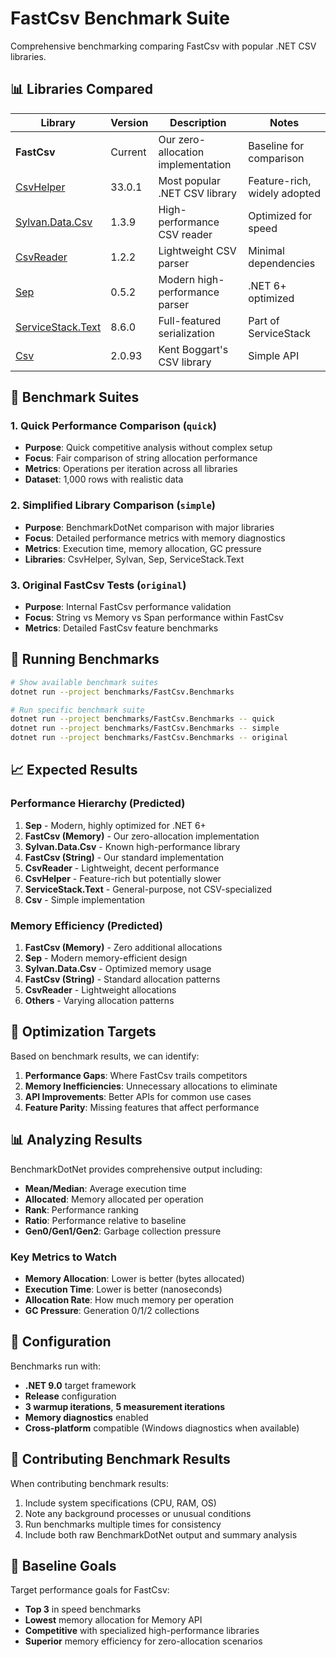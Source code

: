 # FastCsv Benchmark Suite

Comprehensive benchmarking comparing FastCsv with popular .NET CSV libraries.

## 📊 Libraries Compared

| Library | Version | Description | Notes |
|---------|---------|-------------|-------|
| **FastCsv** | Current | Our zero-allocation implementation | Baseline for comparison |
| [CsvHelper](https://github.com/JoshClose/CsvHelper) | 33.0.1 | Most popular .NET CSV library | Feature-rich, widely adopted |
| [Sylvan.Data.Csv](https://github.com/MarkPflug/Sylvan) | 1.3.9 | High-performance CSV reader | Optimized for speed |
| [CsvReader](https://github.com/phatcher/CsvReader) | 1.2.2 | Lightweight CSV parser | Minimal dependencies |
| [Sep](https://github.com/nietras/Sep) | 0.5.2 | Modern high-performance parser | .NET 6+ optimized |
| [ServiceStack.Text](https://github.com/ServiceStack/ServiceStack.Text) | 8.6.0 | Full-featured serialization | Part of ServiceStack |
| [Csv](https://github.com/stevehansen/csv) | 2.0.93 | Kent Boggart's CSV library | Simple API |

## 🏃 Benchmark Suites

### 1. Quick Performance Comparison (`quick`)
- **Purpose**: Quick competitive analysis without complex setup
- **Focus**: Fair comparison of string allocation performance
- **Metrics**: Operations per iteration across all libraries
- **Dataset**: 1,000 rows with realistic data

### 2. Simplified Library Comparison (`simple`)
- **Purpose**: BenchmarkDotNet comparison with major libraries
- **Focus**: Detailed performance metrics with memory diagnostics
- **Metrics**: Execution time, memory allocation, GC pressure
- **Libraries**: CsvHelper, Sylvan, Sep, ServiceStack.Text

### 3. Original FastCsv Tests (`original`)
- **Purpose**: Internal FastCsv performance validation
- **Focus**: String vs Memory vs Span performance within FastCsv
- **Metrics**: Detailed FastCsv feature benchmarks

## 🚀 Running Benchmarks

```bash
# Show available benchmark suites
dotnet run --project benchmarks/FastCsv.Benchmarks

# Run specific benchmark suite
dotnet run --project benchmarks/FastCsv.Benchmarks -- quick
dotnet run --project benchmarks/FastCsv.Benchmarks -- simple
dotnet run --project benchmarks/FastCsv.Benchmarks -- original
```

## 📈 Expected Results

### Performance Hierarchy (Predicted)
1. **Sep** - Modern, highly optimized for .NET 6+
2. **FastCsv (Memory)** - Our zero-allocation implementation
3. **Sylvan.Data.Csv** - Known high-performance library
4. **FastCsv (String)** - Our standard implementation
5. **CsvReader** - Lightweight, decent performance
6. **CsvHelper** - Feature-rich but potentially slower
7. **ServiceStack.Text** - General-purpose, not CSV-specialized
8. **Csv** - Simple implementation

### Memory Efficiency (Predicted)
1. **FastCsv (Memory)** - Zero additional allocations
2. **Sep** - Modern memory-efficient design
3. **Sylvan.Data.Csv** - Optimized memory usage
4. **FastCsv (String)** - Standard allocation patterns
5. **CsvReader** - Lightweight allocations
6. **Others** - Varying allocation patterns

## 🎯 Optimization Targets

Based on benchmark results, we can identify:

1. **Performance Gaps**: Where FastCsv trails competitors
2. **Memory Inefficiencies**: Unnecessary allocations to eliminate
3. **API Improvements**: Better APIs for common use cases
4. **Feature Parity**: Missing features that affect performance

## 📊 Analyzing Results

BenchmarkDotNet provides comprehensive output including:

- **Mean/Median**: Average execution time
- **Allocated**: Memory allocated per operation
- **Rank**: Performance ranking
- **Ratio**: Performance relative to baseline
- **Gen0/Gen1/Gen2**: Garbage collection pressure

### Key Metrics to Watch
- **Memory Allocation**: Lower is better (bytes allocated)
- **Execution Time**: Lower is better (nanoseconds)
- **Allocation Rate**: How much memory per operation
- **GC Pressure**: Generation 0/1/2 collections

## 🔧 Configuration

Benchmarks run with:
- **.NET 9.0** target framework
- **Release** configuration
- **3 warmup iterations**, **5 measurement iterations**
- **Memory diagnostics** enabled
- **Cross-platform** compatible (Windows diagnostics when available)

## 📝 Contributing Benchmark Results

When contributing benchmark results:

1. Include system specifications (CPU, RAM, OS)
2. Note any background processes or unusual conditions
3. Run benchmarks multiple times for consistency
4. Include both raw BenchmarkDotNet output and summary analysis

## 🎯 Baseline Goals

Target performance goals for FastCsv:
- **Top 3** in speed benchmarks
- **Lowest** memory allocation for Memory API
- **Competitive** with specialized high-performance libraries
- **Superior** memory efficiency for zero-allocation scenarios